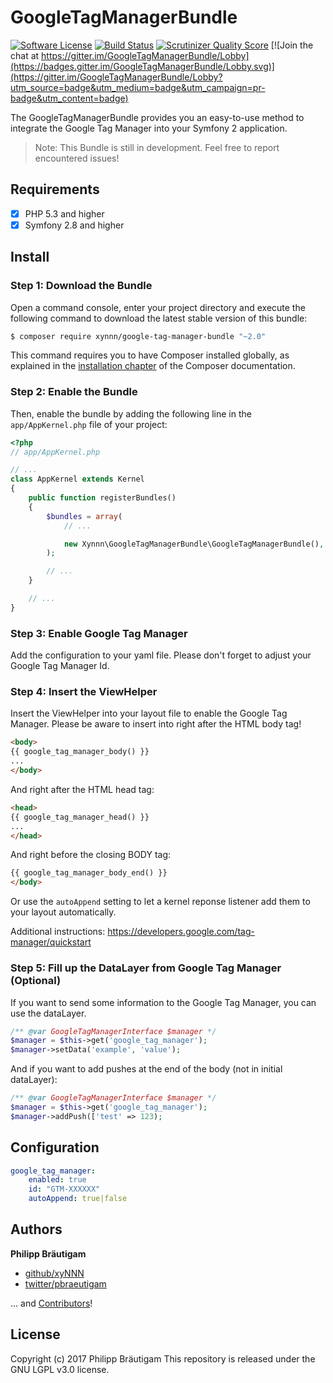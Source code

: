 # GoogleTagManagerBundle

[![Software License](https://img.shields.io/badge/license-LGPL%203.0-brightgreen.svg?style=flat-square)](LICENSE)
[![Build Status](https://travis-ci.org/xyNNN/GoogleTagManagerBundle.svg?branch=master)](https://travis-ci.org/xyNNN/GoogleTagManagerBundle)
[![Scrutinizer Quality Score](https://img.shields.io/scrutinizer/g/xyNNN/GoogleTagManagerBundle.svg)](https://scrutinizer-ci.com/g/xyNNN/GoogleTagManagerBundle)
[![Join the chat at https://gitter.im/GoogleTagManagerBundle/Lobby](https://badges.gitter.im/GoogleTagManagerBundle/Lobby.svg)](https://gitter.im/GoogleTagManagerBundle/Lobby?utm_source=badge&utm_medium=badge&utm_campaign=pr-badge&utm_content=badge)

The GoogleTagManagerBundle provides you an easy-to-use method to integrate the Google Tag Manager into your Symfony 2 application.

> Note: This Bundle is still in development. Feel free to report encountered issues!

## Requirements

- [x] PHP 5.3 and higher
- [x] Symfony 2.8 and higher

## Install

### Step 1: Download the Bundle

Open a command console, enter your project directory and execute the
following command to download the latest stable version of this bundle:

```bash
$ composer require xynnn/google-tag-manager-bundle "~2.0"
```

This command requires you to have Composer installed globally, as explained
in the [installation chapter](https://getcomposer.org/doc/00-intro.md)
of the Composer documentation.

### Step 2: Enable the Bundle

Then, enable the bundle by adding the following line in the `app/AppKernel.php`
file of your project:

```php
<?php
// app/AppKernel.php

// ...
class AppKernel extends Kernel
{
    public function registerBundles()
    {
        $bundles = array(
            // ...

            new Xynnn\GoogleTagManagerBundle\GoogleTagManagerBundle(),
        );

        // ...
    }

    // ...
}
```

### Step 3: Enable Google Tag Manager

Add the configuration to your yaml file. Please don't forget to adjust your Google Tag Manager Id.

### Step 4: Insert the ViewHelper

Insert the ViewHelper into your layout file to enable the Google Tag Manager.
Please be aware to insert into right after the HTML body tag!

```html
<body>
{{ google_tag_manager_body() }}
...
</body>
```

And right after the HTML head tag:

```html
<head>
{{ google_tag_manager_head() }}
...
</head>
```

And right before the closing BODY tag:

```html
{{ google_tag_manager_body_end() }}
</body>
```

Or use the `autoAppend` setting to let a kernel reponse listener add them to your layout automatically.

Additional instructions: https://developers.google.com/tag-manager/quickstart

### Step 5: Fill up the DataLayer from Google Tag Manager (Optional)

If you want to send some information to the Google Tag Manager, you can use the dataLayer.

```php
/** @var GoogleTagManagerInterface $manager */
$manager = $this->get('google_tag_manager');
$manager->setData('example', 'value');
```

And if you want to add pushes at the end of the body (not in initial dataLayer):

```php
/** @var GoogleTagManagerInterface $manager */
$manager = $this->get('google_tag_manager');
$manager->addPush(['test' => 123);
```

## Configuration

```yaml
google_tag_manager:
    enabled: true
    id: "GTM-XXXXXX"
    autoAppend: true|false
```

## Authors

**Philipp Bräutigam**

+ [github/xyNNN](https://github.com/xyNNN)
+ [twitter/pbraeutigam](http://twitter.com/pbraeutigam)

... and [Contributors](https://github.com/GoogleTagManagerBundle/Google/graphs/contributors)!

## License
Copyright (c) 2017 Philipp Bräutigam
This repository is released under the GNU LGPL v3.0 license.
